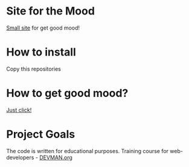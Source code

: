 # Site for the Mood

[Small site](https://dm45.github.io/20_mood/) for get good mood!

# How to install

Copy this repositories

# How to get good mood?

[Just click!](https://dm45.github.io/20_mood/)

# Project Goals

The code is written for educational purposes. Training course for web-developers - [DEVMAN.org](https://devman.org)
